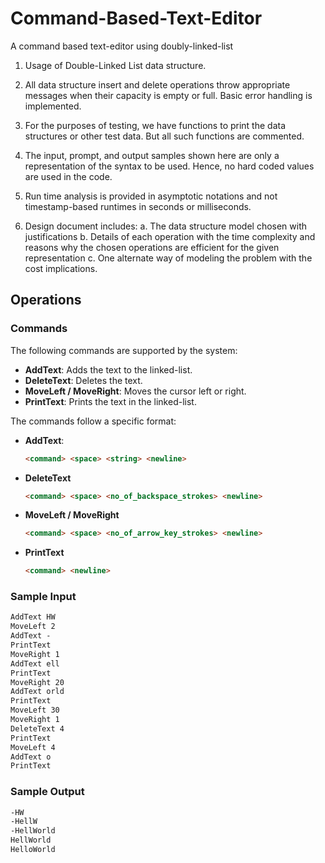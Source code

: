 # Command-Based-Text-Editor
A command based text-editor using doubly-linked-list

1. Usage of Double-Linked List data structure.
   
2. All data structure insert and delete operations throw appropriate messages when their capacity is empty or full. Basic error handling is implemented.
   
3. For the purposes of testing, we have functions to print the data structures or other test data. But all such functions are commented.
   
4. The input, prompt, and output samples shown here are only a representation of the syntax to be used. Hence, no hard coded values are used in the code.
   
5. Run time analysis is provided in asymptotic notations and not timestamp-based runtimes in seconds or milliseconds.
   
6. Design document includes:
   a. The data structure model chosen with justifications
   b. Details of each operation with the time complexity and reasons why the chosen operations are efficient for the given representation
   c. One alternate way of modeling the problem with the cost implications.

## Operations
### Commands

The following commands are supported by the system:

- **AddText**: Adds the text to the linked-list.
- **DeleteText**: Deletes the text.
- **MoveLeft / MoveRight**: Moves the cursor left or right.
- **PrintText**: Prints the text in the linked-list.

The commands follow a specific format:

- **AddText**:
  ```md
  <command> <space> <string> <newline>
  ```
- **DeleteText**
  ```md
  <command> <space> <no_of_backspace_strokes> <newline>
  ```
- **MoveLeft / MoveRight**
  ```md
  <command> <space> <no_of_arrow_key_strokes> <newline>
  ```
- **PrintText**
  ```md
  <command> <newline>
  ```

### Sample Input

  ```md
  AddText HW
  MoveLeft 2
  AddText -
  PrintText
  MoveRight 1
  AddText ell
  PrintText
  MoveRight 20
  AddText orld
  PrintText
  MoveLeft 30
  MoveRight 1
  DeleteText 4
  PrintText
  MoveLeft 4
  AddText o
  PrintText
  ```

  ### Sample Output

  ```md
  -HW
  -HellW
  -HellWorld
  HellWorld
  HelloWorld
 ```
